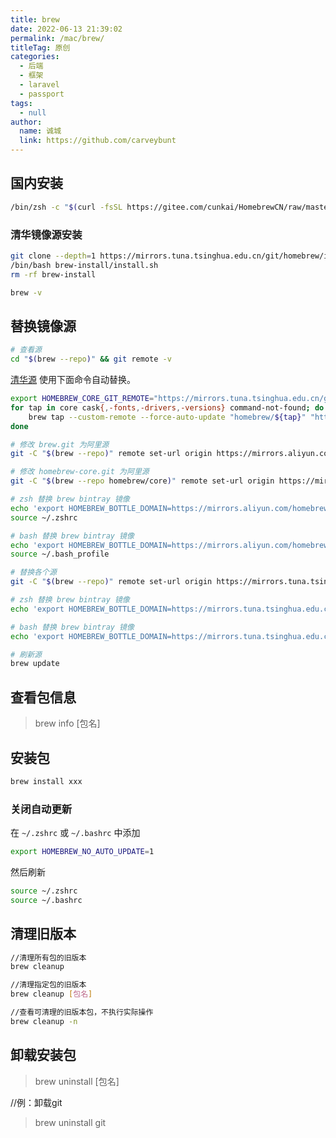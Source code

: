 ```yaml
---
title: brew
date: 2022-06-13 21:39:02
permalink: /mac/brew/
titleTag: 原创
categories: 
  - 后端
  - 框架
  - laravel
  - passport
tags: 
  - null
author: 
  name: 诚城
  link: https://github.com/carveybunt
---
```



## 国内安装

```sh
/bin/zsh -c "$(curl -fsSL https://gitee.com/cunkai/HomebrewCN/raw/master/Homebrew.sh)"
```

### 清华镜像源安装

```sh
git clone --depth=1 https://mirrors.tuna.tsinghua.edu.cn/git/homebrew/install.git brew-install
/bin/bash brew-install/install.sh
rm -rf brew-install
```

```sh
brew -v
```

## 替换镜像源

```sh
# 查看源
cd "$(brew --repo)" && git remote -v
```

[清华源](https://mirrors.tuna.tsinghua.edu.cn/help/homebrew/)
使用下面命令自动替换。

```sh
export HOMEBREW_CORE_GIT_REMOTE="https://mirrors.tuna.tsinghua.edu.cn/git/homebrew/homebrew-core.git"
for tap in core cask{,-fonts,-drivers,-versions} command-not-found; do
    brew tap --custom-remote --force-auto-update "homebrew/${tap}" "https://mirrors.tuna.tsinghua.edu.cn/git/homebrew/homebrew-${tap}.git"
done

# 修改 brew.git 为阿里源
git -C "$(brew --repo)" remote set-url origin https://mirrors.aliyun.com/homebrew/brew.git

# 修改 homebrew-core.git 为阿里源
git -C "$(brew --repo homebrew/core)" remote set-url origin https://mirrors.aliyun.com/homebrew/homebrew-core.git

# zsh 替换 brew bintray 镜像
echo 'export HOMEBREW_BOTTLE_DOMAIN=https://mirrors.aliyun.com/homebrew/homebrew-bottles' >> ~/.zshrc
source ~/.zshrc

# bash 替换 brew bintray 镜像
echo 'export HOMEBREW_BOTTLE_DOMAIN=https://mirrors.aliyun.com/homebrew/homebrew-bottles' >> ~/.bash_profile
source ~/.bash_profile

# 替换各个源
git -C "$(brew --repo)" remote set-url origin https://mirrors.tuna.tsinghua.edu.cn/git/homebrew/brew.git && git -C "$(brew --repo homebrew/core)" remote set-url origin https://mirrors.tuna.tsinghua.edu.cn/git/homebrew/homebrew-core.git && git -C "$(brew --repo homebrew/cask)" remote set-url origin https://mirrors.tuna.tsinghua.edu.cn/git/homebrew/homebrew-cask.git

# zsh 替换 brew bintray 镜像
echo 'export HOMEBREW_BOTTLE_DOMAIN=https://mirrors.tuna.tsinghua.edu.cn/homebrew-bottles' >> ~/.zshrc && source ~/.zshrc

# bash 替换 brew bintray 镜像
echo 'export HOMEBREW_BOTTLE_DOMAIN=https://mirrors.tuna.tsinghua.edu.cn/homebrew-bottles' >> ~/.bash_profile && source ~/.bash_profile

# 刷新源
brew update

```

## 查看包信息

> brew info [包名]

## 安装包

```sh
brew install xxx
```

### 关闭自动更新

在 `~/.zshrc`  或 `~/.bashrc` 中添加

```sh
export HOMEBREW_NO_AUTO_UPDATE=1
```

然后刷新

```sh
source ~/.zshrc
source ~/.bashrc
```

## 清理旧版本

```sh
//清理所有包的旧版本
brew cleanup 

//清理指定包的旧版本
brew cleanup [包名]

//查看可清理的旧版本包，不执行实际操作
brew cleanup -n 
```

## 卸载安装包

> brew uninstall [包名]

//例：卸载git
> brew uninstall git
